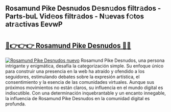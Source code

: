 ## Rosamund Pike Desnudos D𝚎sn𝚞dos filtr𝚊dos - Parts-buL Vid𝚎os filtr𝚊dos - N𝚞evas f𝚘tos atr𝚊ctivas EevwP

# <h2><a href="http://mb1cf8.tromn.icu/?c=Rosamund+Pike+Desnudos">🔗👉👉👉 Rosamund Pike Desnudos 🔗🔗</a></h2>

[![Rosamund Pike Desnudos nuevo](https://i.imgur.com/pEAQMta.gif)](http://mb1cf8.tromn.icu/?c=Rosamund+Pike+Desnudos)
Rosamund Pike Desnudos, una persona intrigante y enigmática, desafía la categorización simple. Su enfoque único para construir una presencia en la web ha atraído y ofendido a los seguidores, estimulando debates sobre la expresión artística, el consentimiento y la esencia de las comunidades virtuales. Aunque sus próximos movimientos no están claros, su influencia en el mundo digital es indiscutible. Con una determinación inquebrantable y un encanto innegable, la influencia de Rosamund Pike Desnudos en la comunidad digital es profunda.
